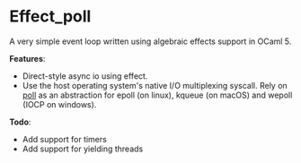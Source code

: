 # Effect_poll

A very simple event loop written using algebraic effects support in OCaml 5.

**Features**:
- Direct-style async io using effect.
- Use the host operating system's native I/O multiplexing syscall. Rely on [poll](https://github.com/anuragsoni/poll) as an abstraction for epoll (on linux), kqueue (on macOS) and wepoll (IOCP on windows).

**Todo**:
- Add support for timers
- Add support for yielding threads
